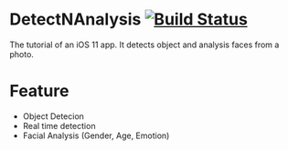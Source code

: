 # DetectNAnalysis  [![Build Status](https://travis-ci.org/chjkw/DetectNAnalysis.svg?branch=master)](https://travis-ci.org/chjkw/DetectNAnalysis)
The tutorial of an iOS 11 app. It detects object and analysis faces from a photo. 

# Feature
- Object Detecion
- Real time detection
- Facial Analysis (Gender, Age, Emotion)
